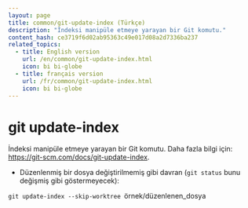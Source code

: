 ```yaml
---
layout: page
title: common/git-update-index (Türkçe)
description: "İndeksi manipüle etmeye yarayan bir Git komutu."
content_hash: ce3719f6d02ab95363c49e017d08a2d7336ba237
related_topics:
  - title: English version
    url: /en/common/git-update-index.html
    icon: bi bi-globe
  - title: français version
    url: /fr/common/git-update-index.html
    icon: bi bi-globe
---
```

# git update-index

İndeksi manipüle etmeye yarayan bir Git komutu.
Daha fazla bilgi için: <https://git-scm.com/docs/git-update-index>.

- Düzenlenmiş bir dosya değiştirilmemiş gibi davran (`git status` bunu değişmiş gibi göstermeyecek):

`git update-index --skip-worktree `<span class="tldr-var badge badge-pill bg-dark-lm bg-white-dm text-white-lm text-dark-dm font-weight-bold">örnek/düzenlenen_dosya</span>
